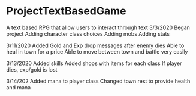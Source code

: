 ﻿# ProjectTextBasedGame
A text based RPG that allow users to interact through text
3/3/2020
Began project
Adding character class choices
Adding mobs
Adding stats

3/11/2020
Added Gold and Exp drop messages after enemy dies
Able to heal in town for a price
Able to move between town and battle very easily

3/13/2020
Added skills
Added shops with items for each class
If player dies, exp/gold is lost

3/14/202
Added mana to player class
Changed town rest to provide health and mana

  
